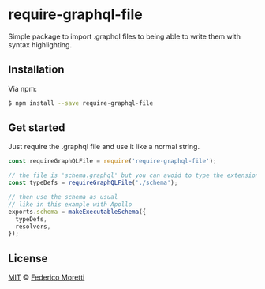 # require-graphql-file

Simple package to import .graphql files to being able to write them with syntax highlighting.

## Installation

Via npm:
```bash
$ npm install --save require-graphql-file
```

## Get started

Just require the .graphql file and use it like a normal string.

```js
const requireGraphQLFile = require('require-graphql-file');

// the file is 'schema.graphql' but you can avoid to type the extension
const typeDefs = requireGraphQLFile('./schema');

// then use the schema as usual
// like in this example with Apollo
exports.schema = makeExecutableSchema({
  typeDefs,
  resolvers,
});
```

## License

[MIT](LICENSE) ©️ [Federico Moretti](https://fmoretti.com)
